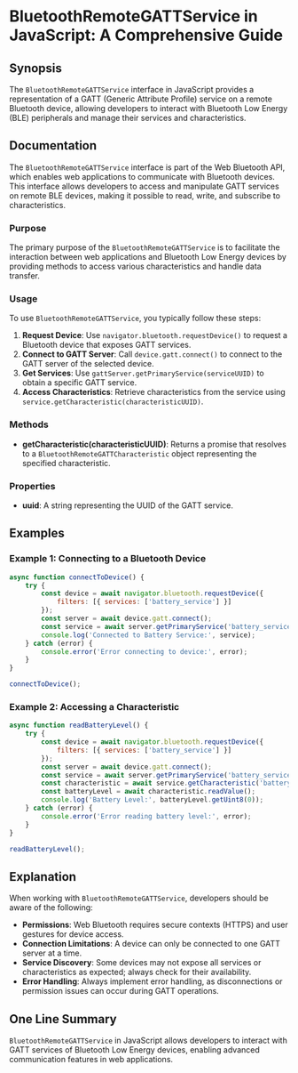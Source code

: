 <!--
Meta Description: # BluetoothRemoteGATTService in JavaScript: A Comprehensive Guide ## Synopsis The `BluetoothRemoteGATTService` interface in JavaScript provides a repr...
Meta Keywords: gatt, device, bluetooth, service, error
-->

# BluetoothRemoteGATTService in JavaScript: A Comprehensive Guide

## Synopsis
The `BluetoothRemoteGATTService` interface in JavaScript provides a representation of a GATT (Generic Attribute Profile) service on a remote Bluetooth device, allowing developers to interact with Bluetooth Low Energy (BLE) peripherals and manage their services and characteristics.

## Documentation
The `BluetoothRemoteGATTService` interface is part of the Web Bluetooth API, which enables web applications to communicate with Bluetooth devices. This interface allows developers to access and manipulate GATT services on remote BLE devices, making it possible to read, write, and subscribe to characteristics.

### Purpose
The primary purpose of the `BluetoothRemoteGATTService` is to facilitate the interaction between web applications and Bluetooth Low Energy devices by providing methods to access various characteristics and handle data transfer.

### Usage
To use `BluetoothRemoteGATTService`, you typically follow these steps:

1. **Request Device**: Use `navigator.bluetooth.requestDevice()` to request a Bluetooth device that exposes GATT services.
2. **Connect to GATT Server**: Call `device.gatt.connect()` to connect to the GATT server of the selected device.
3. **Get Services**: Use `gattServer.getPrimaryService(serviceUUID)` to obtain a specific GATT service.
4. **Access Characteristics**: Retrieve characteristics from the service using `service.getCharacteristic(characteristicUUID)`.

### Methods
- **getCharacteristic(characteristicUUID)**: Returns a promise that resolves to a `BluetoothRemoteGATTCharacteristic` object representing the specified characteristic.

### Properties
- **uuid**: A string representing the UUID of the GATT service.

## Examples

### Example 1: Connecting to a Bluetooth Device
```javascript
async function connectToDevice() {
    try {
        const device = await navigator.bluetooth.requestDevice({
            filters: [{ services: ['battery_service'] }]
        });
        const server = await device.gatt.connect();
        const service = await server.getPrimaryService('battery_service');
        console.log('Connected to Battery Service:', service);
    } catch (error) {
        console.error('Error connecting to device:', error);
    }
}

connectToDevice();
```

### Example 2: Accessing a Characteristic
```javascript
async function readBatteryLevel() {
    try {
        const device = await navigator.bluetooth.requestDevice({
            filters: [{ services: ['battery_service'] }]
        });
        const server = await device.gatt.connect();
        const service = await server.getPrimaryService('battery_service');
        const characteristic = await service.getCharacteristic('battery_level');
        const batteryLevel = await characteristic.readValue();
        console.log('Battery Level:', batteryLevel.getUint8(0));
    } catch (error) {
        console.error('Error reading battery level:', error);
    }
}

readBatteryLevel();
```

## Explanation
When working with `BluetoothRemoteGATTService`, developers should be aware of the following:

- **Permissions**: Web Bluetooth requires secure contexts (HTTPS) and user gestures for device access.
- **Connection Limitations**: A device can only be connected to one GATT server at a time.
- **Service Discovery**: Some devices may not expose all services or characteristics as expected; always check for their availability.
- **Error Handling**: Always implement error handling, as disconnections or permission issues can occur during GATT operations.

## One Line Summary
`BluetoothRemoteGATTService` in JavaScript allows developers to interact with GATT services of Bluetooth Low Energy devices, enabling advanced communication features in web applications.